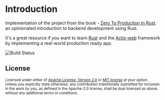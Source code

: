 # Introduction

Implementation of the project from the book -
[Zero To Production In Rust](https://zero2prod.com): an opinionated introduction to backend development using Rust.

It's a great resource if you want to learn
[Rust](https://www.rust-lang.org/) and the [Actix-web](https://actix.rs/)
framework by implementing a real-world production ready app.

![Build Status](https://github.com/anupj/zero2prod/actions/workflows/general.yml/badge.svg)

## License

<sup>
Licensed under either of <a href="LICENSE-APACHE">Apache License, Version
2.0</a> or <a href="LICENSE-MIT">MIT license</a> at your option.
</sup>

<br>

<sub>
Unless you explicitly state otherwise, any contribution intentionally submitted
for inclusion in the work by you, as defined in the Apache-2.0 license, shall be
dual licensed as above, without any additional terms or conditions.
</sub>
